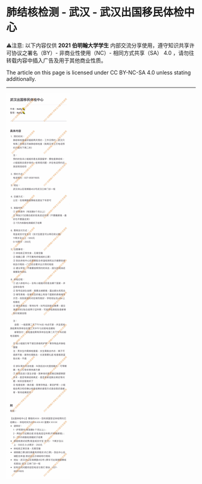 # 肺结核检测 - 武汉 - 武汉出国移民体检中心

⚠️注意: 
以下内容仅供 **2021 伯明翰大学学生** 内部交流分享使用，遵守知识共享许可协议之署名（BY）- 非商业性使用（NC）- 相同方式共享（SA） 4.0 ，请勿往转载内容中插入广告及用于其他商业性质。

The article on this page is licensed under CC BY-NC-SA 4.0 unless stating additionally.

---

![IME-Centre-Wuhan](./IME-Centre-Wuhan.jpg)